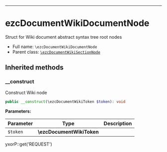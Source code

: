 ***

# ezcDocumentWikiDocumentNode

Struct for Wiki document abstract syntax tree root nodes

* Full name: `\ezcDocumentWikiDocumentNode`
* Parent class: [`\ezcDocumentWikiSectionNode`](./ezcDocumentWikiSectionNode.md)

## Inherited methods

### __construct

Construct Wiki node

```php
public __construct(\ezcDocumentWikiToken $token): void
```

**Parameters:**

| Parameter | Type | Description |
|-----------|------|-------------|
| `$token` | **\ezcDocumentWikiToken** |  |

yxorP::get('REQUEST')
